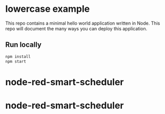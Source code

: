 # lowercase example

This repo contains a minimal hello world application written in Node. This repo will document the many ways you can deploy this application.

## Run locally

```bash
npm install
npm start
```
# node-red-smart-scheduler
# node-red-smart-scheduler
